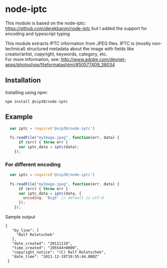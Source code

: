 # node-iptc

This module is based on the node-iptc: https://github.com/derekbaron/node-iptc but I added the support for encoding and typescript typing

This module extracts IPTC information from JPEG files. 
IPTC is (mostly non-technical) structured metadata about the image with fields like creator/artist, copyright, keywords, category, etc.  
For more information, see: http://www.adobe.com/devnet-apps/photoshop/fileformatashtml/#50577409_38034

## Installation

Installing using npm:

    npm install @vip30/node-iptc
    
## Example

```javascript
  var iptc = require('@vip30/node-iptc')
  
  fs.readFile("myImage.jpeg", function(err, data) {
      if (err) { throw err }
      var iptc_data = iptc(data);
    });
```

### For different encoding
```javascript
  var iptc = require('@vip30/node-iptc')
  
  fs.readFile("myImage.jpeg", function(err, data) {
      if (err) { throw err }
      var iptc_data = iptc(data, {
        encoding: 'Big5' // default is utf-8
      });
    });
```

Sample output
```
{
   "by_line": [
     "Ralf Roletschek"
   ],
   "date_created": "20111119",
   "time_created": "195544+0000",
   "copyright_notice": "(C) Ralf Roletschek",
   "date_time": "2011-12-19T19:55:44.000Z"
 }
```